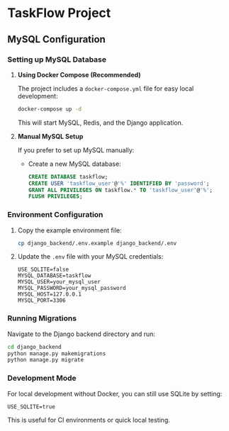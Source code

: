 # TaskFlow Project

## MySQL Configuration

### Setting up MySQL Database

1. **Using Docker Compose (Recommended)**

   The project includes a `docker-compose.yml` file for easy local development:

   ```bash
   docker-compose up -d
   ```

   This will start MySQL, Redis, and the Django application.

2. **Manual MySQL Setup**

   If you prefer to set up MySQL manually:

   - Create a new MySQL database:
     ```sql
     CREATE DATABASE taskflow;
     CREATE USER 'taskflow_user'@'%' IDENTIFIED BY 'password';
     GRANT ALL PRIVILEGES ON taskflow.* TO 'taskflow_user'@'%';
     FLUSH PRIVILEGES;
     ```

### Environment Configuration

1. Copy the example environment file:
   ```bash
   cp django_backend/.env.example django_backend/.env
   ```

2. Update the `.env` file with your MySQL credentials:
   ```
   USE_SQLITE=false
   MYSQL_DATABASE=taskflow
   MYSQL_USER=your_mysql_user
   MYSQL_PASSWORD=your_mysql_password
   MYSQL_HOST=127.0.0.1
   MYSQL_PORT=3306
   ```

### Running Migrations

Navigate to the Django backend directory and run:

```bash
cd django_backend
python manage.py makemigrations
python manage.py migrate
```

### Development Mode

For local development without Docker, you can still use SQLite by setting:
```
USE_SQLITE=true
```

This is useful for CI environments or quick local testing.
